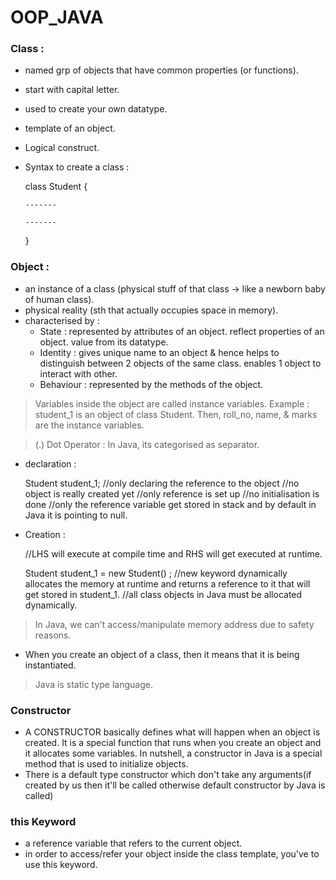 # OOP_JAVA

### Class : 
* named grp of objects that have common properties (or functions).
* start with capital letter.
* used to create your own datatype.
* template of an object.
* Logical construct.
* Syntax to create a class :

  class Student {
  
      -------

      -------
  
  }

### Object :
* an instance of a class (physical stuff of that class -> like a newborn baby of human class).
* physical reality (sth that actually occupies space in memory).
* characterised by :
  * State : represented by attributes of an object. reflect properties of an object. value from its datatype.
  * Identity : gives unique name to an object & hence helps to distinguish between 2 objects of the same class. enables 1 object to interact with other.
  * Behaviour : represented by the methods of the object.

> Variables inside the object are called instance variables. Example : student_1 is an object of class Student. Then, roll_no, name, & marks are the instance variables.

> (.) Dot Operator : In Java, its categorised as separator.

* declaration  :

  Student student_1;  //only declaring the reference to the object  //no object is really created yet  //only reference is set up  //no initialisation is done  //only the reference variable get stored in stack and by default in Java it is pointing to null.

* Creation :

  //LHS will execute at compile time and RHS will get executed at runtime.
  
  Student student_1 = new Student() ;  //new keyword dynamically allocates the memory at runtime and returns a reference to it that will get stored in student_1.  //all class objects in Java must be allocated dynamically.

> In Java, we can't access/manipulate memory address due to safety reasons.
* When you create an object of a class, then it means that it is being instantiated.

> Java is static type language.

### Constructor
* A CONSTRUCTOR basically defines what will happen when an object is created. It is a special function that runs when you create an object and it allocates some variables. In nutshell, a constructor in Java is a special method that is used to initialize objects.
* There is a default type constructor which don't take any arguments(if created by us then it'll be called otherwise default constructor by Java is called)

### this Keyword
* a reference variable that refers to the current object.
* in order to access/refer your object inside the class template, you've to use this keyword.
